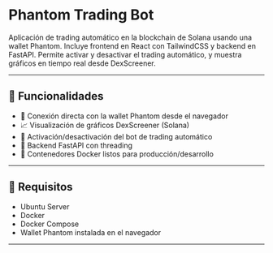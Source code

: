 # Phantom Trading Bot

Aplicación de trading automático en la blockchain de Solana usando una wallet Phantom. Incluye frontend en React con TailwindCSS y backend en FastAPI. Permite activar y desactivar el trading automático, y muestra gráficos en tiempo real desde DexScreener.

---

## 🚀 Funcionalidades

- 🔗 Conexión directa con la wallet Phantom desde el navegador
- 📈 Visualización de gráficos DexScreener (Solana)
- 🤖 Activación/desactivación del bot de trading automático
- 🔄 Backend FastAPI con threading
- 🐳 Contenedores Docker listos para producción/desarrollo

---

## 🧰 Requisitos

- Ubuntu Server
- Docker
- Docker Compose
- Wallet Phantom instalada en el navegador

---

